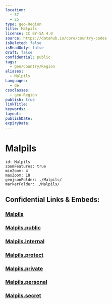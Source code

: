 ```yaml
---
location:
  - 57
  - 25
type: geo-Region
title: Malpils
license: CC BY-SA 4.0
source: https://datahub.io/core/country-codes
isDeleted: false
isReadOnly: false
draft: false
confidential: public
tags:
  - geo/Country/Region
aliases:
  - Malpils
Languages:
  - de
cssclasses:
  - geo-Region
publish: true
linkTitle:
keywords:
layout:
publishDate:
expiryDate:
---
```


# Malpils

```leaflet
id: Malpils
zoomFeatures: true 
minZoom: 4 
maxZoom: 18
geojsonFolder: ./Malpils/
markerFolder: ./Malpils/
```


## Confidential Links & Embeds: 

### [Malpils](/_Standards/Earth/Continent/Europe/Europe~North/Latvia/Counties/Malpils.md) 

### [Malpils.public](/_public/Earth/Continent/Europe/Europe~North/Latvia/Counties/Malpils.public.md) 

### [Malpils.internal](/_internal/Earth/Continent/Europe/Europe~North/Latvia/Counties/Malpils.internal.md) 

### [Malpils.protect](/_protect/Earth/Continent/Europe/Europe~North/Latvia/Counties/Malpils.protect.md) 

### [Malpils.private](/_private/Earth/Continent/Europe/Europe~North/Latvia/Counties/Malpils.private.md) 

### [Malpils.personal](/_personal/Earth/Continent/Europe/Europe~North/Latvia/Counties/Malpils.personal.md) 

### [Malpils.secret](/_secret/Earth/Continent/Europe/Europe~North/Latvia/Counties/Malpils.secret.md)


